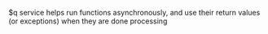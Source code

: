 $q service helps run functions asynchronously, and use their return values (or exceptions) when they are done processing
